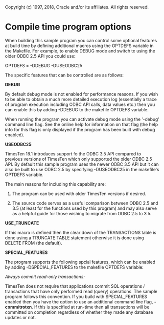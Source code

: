 Copyright (c) 1997, 2018, Oracle and/or its affiliates. All rights reserved.

# Compile time program options

When building this sample program you can control some optional features at build time by defining additional macros using the OPTDEFS variable in the Makefile. For example, to enable DEBUG mode and switch to using the older ODBC 2.5 API you could use:

OPTDEFS = -DDEBUG -DUSEODBC25

The specific features that can be controlled are as follows:

**DEBUG**

By default debug mode is not enabled for performance reasons. If you wish to be able to obtain a much more detailed execution log (essentially a trace of program execution including ODBC API calls, data values etc.) then you can enable this by adding -DDEBUG to the makefile OPTDEFS variable. 

When running the program you can activate debug mode using the '-debug' command line flag. See the online help for information on that flag (the help info for this flag is only displayed if the program has been built with debug enabled).

**USEODBC25**

TimesTen 18.1 introduces support fo the ODBC 3.5 API compared to previous versions of TimesTen which only supported the older ODBC 2.5 API. By default this sample program uses the newer ODBC 3.5 API but it can also be built to use ODBC 2.5 by specifying -DUSEODBC25 in the makefile's OPTDEFS variable.

The main reasons for including this capability are:

1.    The program can be used with older TimesTen versions if desired.

2.    The source code serves as a useful comparison between ODBC 2.5 and 3.5       (at least for the functions used by this program) and may also serve as a helpful guide for those wishing to migrate from ODBC 2.5 to 3.5.

**USE_TRUNCATE**

If this macro is defined then the clear down of the TRANSACTIONS table is done using a TRUNCATE TABLE statement otherwise it is done using DELETE FROM (the default).

**SPECIAL_FEATURES**

The program supports the following spcial features, which can be enabled by adding -DSPECIAL_FEATURES to the makefile OPTDEFS variable:

_Always commit read-only transactions:_

TimesTen does not require that applications commit SQL operations / transactions that have only performed read (query) operations. The sample program follows this convention. If you build with SPECIAL_FEATURES enabled then you have the option to use an additional command line flag, **\-commitrotxn**. If this is specified at run-time then all transactions will be committed on completion regardless of whether they made any database updates or not.